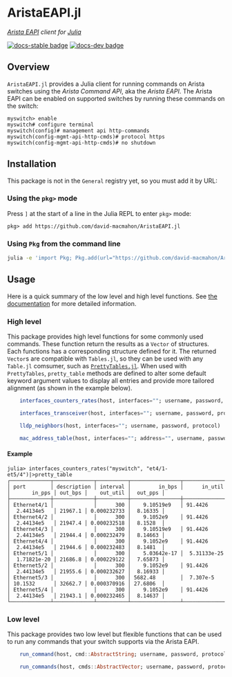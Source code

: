 # AristaEAPI.jl

*[Arista EAPI][] client for [Julia][]*

[Arista EAPI]: https://www.arista.com/assets/data/pdf/Whitepapers/Arista_eAPI_FINAL.pdf
[Julia]: https://julialang.org/

[![docs-stable badge](https://img.shields.io/badge/docs-stable-blue.svg)](https://david-macmahon.github.io/AristaEAPI.jl/stable)
[![docs-dev badge](https://img.shields.io/badge/docs-dev-blue.svg)](https://david-macmahon.github.io/AristaEAPI.jl/dev)

## Overview

`AristaEAPI.jl` provides a Julia client for running commands on Arista switches
using the *Arista Command API*, aka the *Arista EAPI*.  The Arista EAPI can be
enabled on supported switches by running these commands on the switch:

```plaintext
myswitch> enable
myswitch# configure terminal
myswitch(config)# management api http-commands
myswitch(config-mgmt-api-http-cmds)# protocol https
myswitch(config-mgmt-api-http-cmds)# no shutdown
```

## Installation

This package is not in the `General` registry yet, so you must add it by URL:

### Using the `pkg>` mode

Press `]` at the start of a line in the Julia REPL to enter `pkg>` mode:

```julia-repl
pkg> add https://github.com/david-macmahon/AristaEAPI.jl
```

### Using `Pkg` from the command line

```bash
julia -e 'import Pkg; Pkg.add(url="https://github.com/david-macmahon/AristaEAPI.jl")'
```

## Usage

Here is a quick summary of the low level and high level functions.  See
[the documentation][] for more detailed information.

[the documentation]: https://david-macmahon.github.io/AristaEAPI.jl/dev

### High level

This package provides high level functions for some commonly used commands.
These function return the results as a `Vector` of structures.  Each functions
has a corresponding structure defined for it.  The returned `Vector`s are
compatible with `Tables.jl`, so they can be used with any `Table.jl` comsumer,
such as [`PrettyTables.jl`][].  When used with `PrettyTables`, `pretty_table`
methods are defined to alter some default keyword argument values to display all
entries and provide more tailored alignment (as shown in the example below).

[`PrettyTables.jl`]: https://ronisbr.github.io/PrettyTables.jl/stable/

```julia
    interfaces_counters_rates(host, interfaces=""; username, password, protocol)
```

```julia
    interfaces_transceiver(host, interfaces=""; username, password, protocol)
```

```julia
    lldp_neighbors(host, interfaces=""; username, password, protocol)
```

```julia
    mac_address_table(host, interfaces=""; address="", username, password, protocol)
```

#### Example

```julia-repl
julia> interfaces_counters_rates("myswitch", "et4/1-et5/4")|>pretty_table
┌─────────────┬─────────────┬──────────┬────────────────┬──────────────┬──────────────┬─────────┬─────────────┬──────────┐
│ port        │ description │ interval │         in_bps │      in_util │       in_pps │ out_bps │    out_util │  out_pps │
├─────────────┼─────────────┼──────────┼────────────────┼──────────────┼──────────────┼─────────┼─────────────┼──────────┤
│ Ethernet4/1 │             │      300 │    9.10519e9   │ 91.4426      │  2.44134e5   │ 21967.1 │ 0.000232733 │  8.16335 │
│ Ethernet4/2 │             │      300 │    9.1052e9    │ 91.4426      │  2.44134e5   │ 21947.4 │ 0.000232518 │  8.1528  │
│ Ethernet4/3 │             │      300 │    9.10519e9   │ 91.4426      │  2.44134e5   │ 21944.4 │ 0.000232479 │  8.14663 │
│ Ethernet4/4 │             │      300 │    9.1052e9    │ 91.4426      │  2.44134e5   │ 21944.6 │ 0.000232483 │  8.1481  │
│ Ethernet5/1 │             │      300 │    5.03642e-17 │  5.31133e-25 │  1.71821e-20 │ 21686.8 │ 0.000229122 │  7.65873 │
│ Ethernet5/2 │             │      300 │    9.1052e9    │ 91.4426      │  2.44134e5   │ 21955.6 │ 0.000232627 │  8.16933 │
│ Ethernet5/3 │             │      300 │ 5682.48        │  7.307e-5    │ 10.1532      │ 32662.7 │ 0.000370916 │ 27.6806  │
│ Ethernet5/4 │             │      300 │    9.1052e9    │ 91.4426      │  2.44134e5   │ 21943.1 │ 0.000232465 │  8.14637 │
└─────────────┴─────────────┴──────────┴────────────────┴──────────────┴──────────────┴─────────┴─────────────┴──────────┘
```

### Low level

This package provides two low level but flexible functions that can be used to
run any commands that your switch supports via the Arista EAPI.

```julia
    run_command(host, cmd::AbstractString; username, password, protocol)
```

```julia
    run_commands(host, cmds::AbstractVector; username, password, protocol)
```
